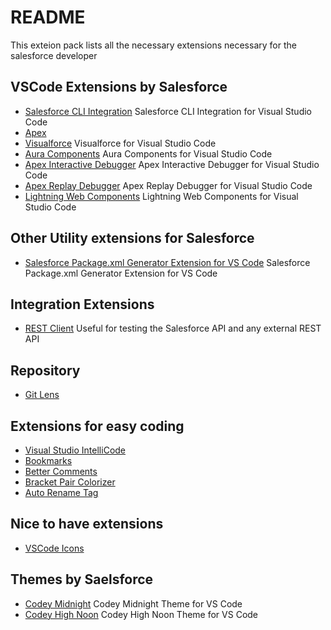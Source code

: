 # README

This exteion pack lists all the necessary extensions necessary for the salesforce developer

## VSCode Extensions by Salesforce

* [Salesforce CLI Integration](https://marketplace.visualstudio.com/items?itemName=salesforce.salesforcedx-vscode-core)
   Salesforce CLI Integration for Visual Studio Code 
* [Apex](https://marketplace.visualstudio.com/items?itemName=salesforce.salesforcedx-vscode-apex) 
* [Visualforce](https://marketplace.visualstudio.com/items?itemName=salesforce.salesforcedx-vscode-visualforce)
    Visualforce for Visual Studio Code
* [Aura Components](https://marketplace.visualstudio.com/items?itemName=salesforce.salesforcedx-vscode-lightning)
   Aura Components for Visual Studio Code
* [Apex Interactive Debugger](https://marketplace.visualstudio.com/items?itemName=salesforce.salesforcedx-vscode-apex-debugger )
    Apex Interactive Debugger for Visual Studio Code
* [Apex Replay Debugger](https://marketplace.visualstudio.com/items?itemName=salesforce.salesforcedx-vscode-apex-replay-debugger)
    Apex Replay Debugger for Visual Studio Code
* [Lightning Web Components](https://marketplace.visualstudio.com/items?itemName=salesforce.salesforcedx-vscode-lwc)
    Lightning Web Components for Visual Studio Code



## Other Utility extensions for Salesforce

* [Salesforce Package.xml Generator Extension for VS Code](https://marketplace.visualstudio.com/items?itemName=VignaeshRamA.sfdx-package-xml-generator)
 Salesforce Package.xml Generator Extension for VS Code


## Integration Extensions


* [REST Client](https://marketplace.visualstudio.com/items?itemName=humao.rest-client)
 Useful for testing the Salesforce API and any external REST API

## Repository

* [Git Lens](https://marketplace.visualstudio.com/items?itemName=eamodio.gitlens)

## Extensions for easy coding

* [Visual Studio IntelliCode](https://marketplace.visualstudio.com/items?itemName=VisualStudioExptTeam.vscodeintellicode)
* [Bookmarks](https://marketplace.visualstudio.com/items?itemName=alefragnani.Bookmarks)
* [Better Comments](https://marketplace.visualstudio.com/items?itemName=aaron-bond.better-comments)
* [Bracket Pair Colorizer](https://marketplace.visualstudio.com/items?itemName=CoenraadS.bracket-pair-colorizer)
* [Auto Rename Tag](https://marketplace.visualstudio.com/items?itemName=formulahendry.auto-rename-tag)
        
## Nice to have extensions

* [VSCode Icons](https://marketplace.visualstudio.com/items?itemName=vscode-icons-team.vscode-icons)

## Themes by Saelsforce

* [Codey Midnight](https://marketplace.visualstudio.com/items?itemName=salesforce.codey-midnight)
    Codey Midnight Theme for VS Code
* [Codey High Noon](https://marketplace.visualstudio.com/items?itemName=salesforce.codey-high-noon)
    Codey High Noon Theme for VS Code
